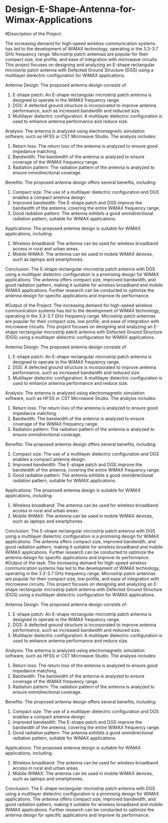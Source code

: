 # Design-E-Shape-Antenna-for-Wimax-Applications

#Description of the Project:

The increasing demand for high-speed wireless communication systems has led to the development of WiMAX technology, operating in the 3.3-3.7 GHz frequency range. Microstrip patch antennas are popular for their compact size, low profile, and ease of integration with microwave circuits. This project focuses on designing and analyzing an E-shape rectangular microstrip patch antenna with Defected Ground Structure (DGS) using a multilayer dielectric configuration for WiMAX applications.

Antenna Design:
The proposed antenna design consists of:

1. E-shape patch: An E-shape rectangular microstrip patch antenna is designed to operate in the WiMAX frequency range.
2. DGS: A defected ground structure is incorporated to improve antenna performance, such as increased bandwidth and reduced size.
3. Multilayer dielectric configuration: A multilayer dielectric configuration is used to enhance antenna performance and reduce size.

Analysis:
The antenna is analyzed using electromagnetic simulation software, such as HFSS or CST Microwave Studio. The analysis includes:

1. Return loss: The return loss of the antenna is analyzed to ensure good impedance matching.
2. Bandwidth: The bandwidth of the antenna is analyzed to ensure coverage of the WiMAX frequency range.
3. Radiation pattern: The radiation pattern of the antenna is analyzed to ensure omnidirectional coverage.

Benefits:
The proposed antenna design offers several benefits, including:

1. Compact size: The use of a multilayer dielectric configuration and DGS enables a compact antenna design.
2. Improved bandwidth: The E-shape patch and DGS improve the bandwidth of the antenna, covering the entire WiMAX frequency range.
3. Good radiation pattern: The antenna exhibits a good omnidirectional radiation pattern, suitable for WiMAX applications.

Applications:
The proposed antenna design is suitable for WiMAX applications, including:

1. Wireless broadband: The antenna can be used for wireless broadband access in rural and urban areas.
2. Mobile WiMAX: The antenna can be used in mobile WiMAX devices, such as laptops and smartphones.

Conclusion:
The E-shape rectangular microstrip patch antenna with DGS using a multilayer dielectric configuration is a promising design for WiMAX applications. The antenna offers compact size, improved bandwidth, and good radiation pattern, making it suitable for wireless broadband and mobile WiMAX applications. Further research can be conducted to optimize the antenna design for specific applications and improve its performance.

#Output of the Project:
The increasing demand for high-speed wireless communication systems has led to the development of WiMAX technology, operating in the 3.3-3.7 GHz frequency range. Microstrip patch antennas are popular for their compact size, low profile, and ease of integration with microwave circuits. This project focuses on designing and analyzing an E-shape rectangular microstrip patch antenna with Defected Ground Structure (DGS) using a multilayer dielectric configuration for WiMAX applications.

Antenna Design:
The proposed antenna design consists of:

1. E-shape patch: An E-shape rectangular microstrip patch antenna is designed to operate in the WiMAX frequency range.
2. DGS: A defected ground structure is incorporated to improve antenna performance, such as increased bandwidth and reduced size.
3. Multilayer dielectric configuration: A multilayer dielectric configuration is used to enhance antenna performance and reduce size.

Analysis:
The antenna is analyzed using electromagnetic simulation software, such as HFSS or CST Microwave Studio. The analysis includes:

1. Return loss: The return loss of the antenna is analyzed to ensure good impedance matching.
2. Bandwidth: The bandwidth of the antenna is analyzed to ensure coverage of the WiMAX frequency range.
3. Radiation pattern: The radiation pattern of the antenna is analyzed to ensure omnidirectional coverage.

Benefits:
The proposed antenna design offers several benefits, including:

1. Compact size: The use of a multilayer dielectric configuration and DGS enables a compact antenna design.
2. Improved bandwidth: The E-shape patch and DGS improve the bandwidth of the antenna, covering the entire WiMAX frequency range.
3. Good radiation pattern: The antenna exhibits a good omnidirectional radiation pattern, suitable for WiMAX applications.

Applications:
The proposed antenna design is suitable for WiMAX applications, including:

1. Wireless broadband: The antenna can be used for wireless broadband access in rural and urban areas.
2. Mobile WiMAX: The antenna can be used in mobile WiMAX devices, such as laptops and smartphones.

Conclusion:
The E-shape rectangular microstrip patch antenna with DGS using a multilayer dielectric configuration is a promising design for WiMAX applications. The antenna offers compact size, improved bandwidth, and good radiation pattern, making it suitable for wireless broadband and mobile WiMAX applications. Further research can be conducted to optimize the antenna design for specific applications and improve its performance.
#Output of the task:
The increasing demand for high-speed wireless communication systems has led to the development of WiMAX technology, operating in the 3.3-3.7 GHz frequency range. Microstrip patch antennas are popular for their compact size, low profile, and ease of integration with microwave circuits. This project focuses on designing and analyzing an E-shape rectangular microstrip patch antenna with Defected Ground Structure (DGS) using a multilayer dielectric configuration for WiMAX applications.

Antenna Design:
The proposed antenna design consists of:

1. E-shape patch: An E-shape rectangular microstrip patch antenna is designed to operate in the WiMAX frequency range.
2. DGS: A defected ground structure is incorporated to improve antenna performance, such as increased bandwidth and reduced size.
3. Multilayer dielectric configuration: A multilayer dielectric configuration is used to enhance antenna performance and reduce size.

Analysis:
The antenna is analyzed using electromagnetic simulation software, such as HFSS or CST Microwave Studio. The analysis includes:

1. Return loss: The return loss of the antenna is analyzed to ensure good impedance matching.
2. Bandwidth: The bandwidth of the antenna is analyzed to ensure coverage of the WiMAX frequency range.
3. Radiation pattern: The radiation pattern of the antenna is analyzed to ensure omnidirectional coverage.

Benefits:
The proposed antenna design offers several benefits, including:

1. Compact size: The use of a multilayer dielectric configuration and DGS enables a compact antenna design.
2. Improved bandwidth: The E-shape patch and DGS improve the bandwidth of the antenna, covering the entire WiMAX frequency range.
3. Good radiation pattern: The antenna exhibits a good omnidirectional radiation pattern, suitable for WiMAX applications.

Applications:
The proposed antenna design is suitable for WiMAX applications, including:

1. Wireless broadband: The antenna can be used for wireless broadband access in rural and urban areas.
2. Mobile WiMAX: The antenna can be used in mobile WiMAX devices, such as laptops and smartphones.

Conclusion:
The E-shape rectangular microstrip patch antenna with DGS using a multilayer dielectric configuration is a promising design for WiMAX applications. The antenna offers compact size, improved bandwidth, and good radiation pattern, making it suitable for wireless broadband and mobile WiMAX applications. Further research can be conducted to optimize the antenna design for specific applications and improve its performance.
